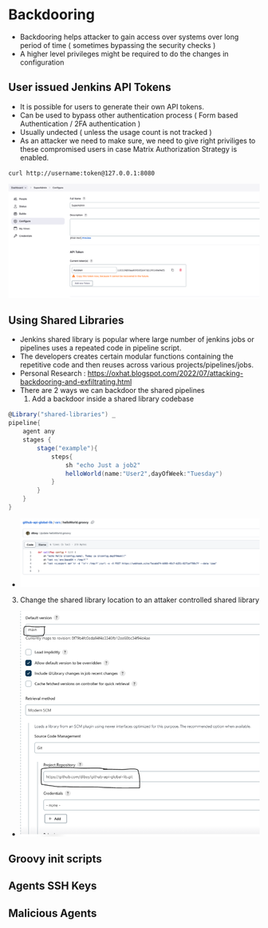 # Backdooring

- Backdooring helps attacker to gain access over systems over long period of time ( sometimes bypassing the security checks )
- A higher level privileges might be required to do the changes in configuration



## User issued Jenkins API Tokens

- It is possible for users to generate their own API tokens.
- Can be used to bypass other authentication process ( Form based Authentication / 2FA authentication )
- Usually undected ( unless the usage count is not tracked )
- As an attacker we need to make sure, we need to give right priviliges to these compromised users in case Matrix Authorization Strategy is enabled.

```
curl http://username:token@127.0.0.1:8080
```
<img src="api-token-access.png">

## Using Shared Libraries

- Jenkins shared library is popular where large number of jenkins jobs or pipelines uses a repeated code in pipeline script. 
- The developers creates certain modular functions containing the repetitive code and then reuses across various projects/pipelines/jobs.
- Personal Research : https://oxhat.blogspot.com/2022/07/attacking-backdooring-and-exfiltrating.html
- There are 2 ways we can backdoor the shared pipelines
  1. Add a backdoor inside a shared library codebase
``` Groovy
@Library("shared-libraries") _
pipeline{
    agent any
    stages {
        stage("example"){
            steps{
                sh "echo Just a job2"
                helloWorld(name:"User2",dayOfWeek:"Tuesday")
            }
        }
    }
}
```
  - <img src="shared-library-code.png">
  3. Change the shared library location to an attaker controlled shared library
  - <img src="shared-library-conf.png">

## Groovy init scripts

## Agents SSH Keys

## Malicious Agents
